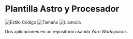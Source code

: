 # Plantilla Astro y Procesador

![Estilo Código](https://github.com/enflujo/enflujo-plantilla-astro/actions/workflows/estilo-codigo.yml/badge.svg)
![Tamaño](https://img.shields.io/github/repo-size/enflujo/enflujo-plantilla-astro?color=%235757f7&label=Tama%C3%B1o%20repo&logo=open-access&logoColor=white)
![Licencia](https://img.shields.io/github/license/enflujo/enflujo-plantilla-astro?label=Licencia&logo=open-source-initiative&logoColor=white)

Dos aplicaciones en un repositorio usando *Yarn Workspaces*.

